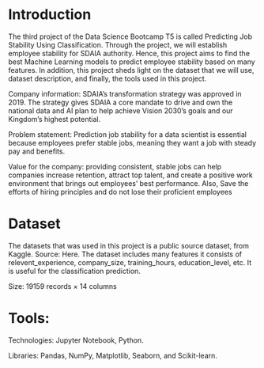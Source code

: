 # Introduction
The third project of the Data Science Bootcamp T5 is called Predicting Job Stability Using Classification. Through the project, we will establish employee stability for SDAIA authority. Hence, this project aims to find the best Machine Learning models to predict employee stability based on many features. In addition, this project sheds light on the dataset that we will use, dataset description, and finally, the tools used in this project.

Company information:
SDAIA’s transformation strategy was approved in 2019. The strategy gives SDAIA a core mandate to drive and own the national data and AI plan to help achieve Vision 2030’s goals and our Kingdom’s highest potential.

Problem statement:
Prediction job stability for a data scientist is essential because employees prefer stable jobs, meaning they want a job with steady pay and benefits.

Value for the company:
providing consistent, stable jobs can help companies increase retention, attract top talent, and create a positive work environment that brings out employees’ best performance. Also, Save the efforts of hiring principles and do not lose their proficient employees

# Dataset
The datasets that was used in this project is a public source dataset, from Kaggle. Source: Here. The dataset includes many features it consists of relevent_experience, company_size, training_hours, education_level, etc. It is useful for the classification prediction.

Size: 19159 records × 14 columns
# Tools:

Technologies: Jupyter Notebook, Python.

Libraries: Pandas, NumPy, Matplotlib, Seaborn, and Scikit-learn.

